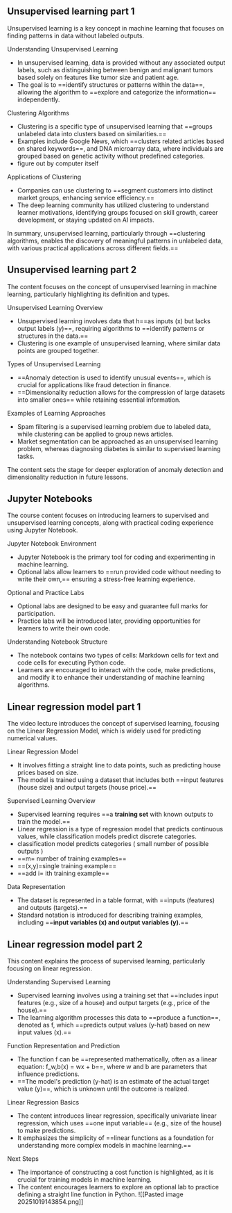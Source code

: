 ## Unsupervised learning part 1

Unsupervised learning is a key concept in machine learning that focuses on finding patterns in data without labeled outputs.

Understanding Unsupervised Learning

- In unsupervised learning, data is provided without any associated output labels, such as distinguishing between benign and malignant tumors based solely on features like tumor size and patient age.
- The goal is to ==identify structures or patterns within the data==, allowing the algorithm to ==explore and categorize the information== independently.

Clustering Algorithms

- Clustering is a specific type of unsupervised learning that ==groups unlabeled data into clusters based on similarities.==
- Examples include Google News, which ==clusters related articles based on shared keywords==, and DNA microarray data, where individuals are grouped based on genetic activity without predefined categories. 
- figure out by computer itself 

Applications of Clustering

- Companies can use clustering to ==segment customers into distinct market groups, enhancing service efficiency.==
- The deep learning community has utilized clustering to understand learner motivations, identifying groups focused on skill growth, career development, or staying updated on AI impacts.

In summary, unsupervised learning, particularly through ==clustering algorithms, enables the discovery of meaningful patterns in unlabeled data, with various practical applications across different fields.==




## Unsupervised learning part 2

The content focuses on the concept of unsupervised learning in machine learning, particularly highlighting its definition and types.

Unsupervised Learning Overview

- Unsupervised learning involves data that h==as inputs (x) but lacks output labels (y)==, requiring algorithms to ==identify patterns or structures in the data.==
- Clustering is one example of unsupervised learning, where similar data points are grouped together.

Types of Unsupervised Learning

- ==Anomaly detection is used to identify unusual events==, which is crucial for applications like fraud detection in finance.
- ==Dimensionality reduction allows for the compression of large datasets into smaller ones== while retaining essential information.

Examples of Learning Approaches

- Spam filtering is a supervised learning problem due to labeled data, while clustering can be applied to group news articles.
- Market segmentation can be approached as an unsupervised learning problem, whereas diagnosing diabetes is similar to supervised learning tasks.

The content sets the stage for deeper exploration of anomaly detection and dimensionality reduction in future lessons.


##  Jupyter Notebooks

The course content focuses on introducing learners to supervised and unsupervised learning concepts, along with practical coding experience using Jupyter Notebook.

Jupyter Notebook Environment

- Jupyter Notebook is the primary tool for coding and experimenting in machine learning.
- Optional labs allow learners to ==run provided code without needing to write their own,== ensuring a stress-free learning experience.

Optional and Practice Labs

- Optional labs are designed to be easy and guarantee full marks for participation.
- Practice labs will be introduced later, providing opportunities for learners to write their own code.

Understanding Notebook Structure

- The notebook contains two types of cells: Markdown cells for text and code cells for executing Python code.
- Learners are encouraged to interact with the code, make predictions, and modify it to enhance their understanding of machine learning algorithms.

## Linear regression model part 1

The video lecture introduces the concept of supervised learning, focusing on the Linear Regression Model, which is widely used for predicting numerical values.

Linear Regression Model

- It involves fitting a straight line to data points, such as predicting house prices based on size.
- The model is trained using a dataset that includes both ==input features (house size) and output targets (house price).==

Supervised Learning Overview

- Supervised learning requires ==a **training set** with known outputs to train the model.==
- Linear regression is a type of regression model that predicts continuous values, while classification models predict discrete categories.
- classification model predicts categories ( small number of possible outputs )
- ==m= number of training examples==
- ==(x,y)=single training example== 
- ==add i= ith training example== 

Data Representation

- The dataset is represented in a table format, with ==inputs (features) and outputs (targets).==
- Standard notation is introduced for describing training examples, including ==**input variables (x) and output variables (y).**==

## Linear regression model part 2

This content explains the process of supervised learning, particularly focusing on linear regression.

Understanding Supervised Learning

- Supervised learning involves using a training set that ==includes input features (e.g., size of a house) and output targets (e.g., price of the house).==
- The learning algorithm processes this data to ==produce a function==, denoted as f, which ==predicts output values (y-hat) based on new input values (x).==

Function Representation and Prediction

- The function f can be ==represented mathematically, often as a linear equation: f_w,b(x) = wx + b==, where w and b are parameters that influence predictions.
- ==The model's prediction (y-hat) is an estimate of the actual target value (y)==, which is unknown until the outcome is realized.

Linear Regression Basics

- The content introduces linear regression, specifically univariate linear regression, which uses ==one input variable== (e.g., size of the house) to make predictions.
- It emphasizes the simplicity of ==linear functions as a foundation for understanding more complex models in machine learning.==

Next Steps

- The importance of constructing a cost function is highlighted, as it is crucial for training models in machine learning.
- The content encourages learners to explore an optional lab to practice defining a straight line function in Python.
![[Pasted image 20251019143854.png]]
